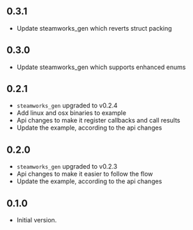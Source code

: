 ## 0.3.1

- Update steamworks_gen which reverts struct packing

## 0.3.0

- Update steamworks_gen which supports enhanced enums

## 0.2.1

- `steamworks_gen` upgraded to v0.2.4
- Add linux and osx binaries to example
- Api changes to make it register callbacks and call results
- Update the example, according to the api changes

## 0.2.0

- `steamworks_gen` upgraded to v0.2.3
- Api changes to make it easier to follow the flow
- Update the example, according to the api changes

## 0.1.0

- Initial version.
